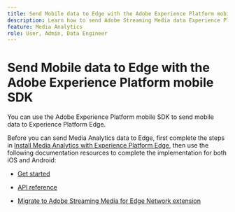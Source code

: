 ```yaml
---
title: Send Mobile data to Edge with the Adobe Experience Platform mobile SDK
description: Learn how to send Adobe Streaming Media data Experience Platform Edge.
feature: Media Analytics
role: User, Admin, Data Engineer
---
```

# Send Mobile data to Edge with the Adobe Experience Platform mobile SDK

You can use the Adobe Experience Platform mobile SDK to send mobile data to Experience Platform Edge.

Before you can send Media Analytics data to Edge, first complete the steps in [Install Media Analytics with Experience Platform Edge](/help/implementation/edge/implementation-edge.md), then use the following documentation resources to complete the implementation for both iOS and Android:

* [Get started](https://developer.adobe.com/client-sdks/documentation/media-for-edge-network/)

* [API reference](https://developer.adobe.com/client-sdks/documentation/media-for-edge-network/api-reference/)

* [Migrate to Adobe Streaming Media for Edge Network extension](https://developer.adobe.com/client-sdks/documentation/adobe-media-analytics/migration-guide/)